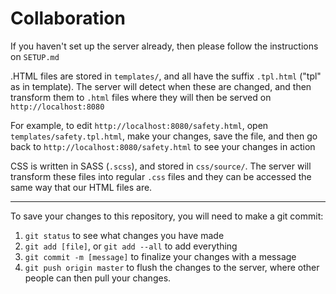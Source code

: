 Collaboration
=============

If you haven't set up the server already, then please follow the instructions on `SETUP.md`

.HTML files are stored in `templates/`, and all have the suffix `.tpl.html` ("tpl" as in template).
The server will detect when these are changed, and then transform them to `.html` files where they 
will then be served on `http://localhost:8080`

For example, to edit `http://localhost:8080/safety.html`, open `templates/safety.tpl.html`, 
make your changes, save the file, and then go back to `http://localhost:8080/safety.html`
to see your changes in action

CSS is written in SASS (`.scss`), and stored in `css/source/`. The server will transform these files
into regular `.css` files and they can be accessed the same way that our HTML files are.

----------

To save your changes to this repository, you will need to make a git commit:

1. `git status` to see what changes you have made
2. `git add [file]`, or `git add --all` to add everything
3. `git commit -m [message]` to finalize your changes with a message
4. `git push origin master` to flush the changes to the server, 
where other people can then pull your changes.
